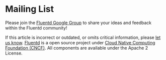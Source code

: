 # Mailing List

Please join the [Fluentd Google Group](https://groups.google.com/forum/?fromgroups#!forum/fluentd) to share your ideas and feedback within the Fluentd community!

If this article is incorrect or outdated, or omits critical information, please [let us know](https://github.com/fluent/fluentd-docs-gitbook/issues?state=open). [Fluentd](http://www.fluentd.org/) is a open source project under [Cloud Native Computing Foundation \(CNCF\)](https://cncf.io/). All components are available under the Apache 2 License.

